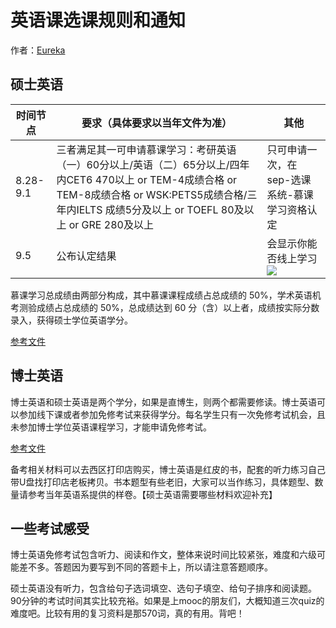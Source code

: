 # 英语课选课规则和通知
作者：[Eureka](https://github.com/Eureka-Maggie)
## 硕士英语
|时间节点|要求（具体要求以当年文件为准）|其他|
|--|--|--|
|8.28-9.1|三者满足其一可申请慕课学习：考研英语（一）60分以上/英语（二）65分以上/四年内CET6 470以上 or TEM-4成绩合格 or TEM-8成绩合格 or WSK:PETS5成绩合格/三年内IELTS 成绩5分及以上 or TOEFL 80及以上 or GRE 280及以上|只可申请一次，在sep-选课系统-慕课学习资格认定|
|9.5|公布认定结果|会显示你能否线上学习![](https://files.mdnice.com/user/52415/80fb8da1-7d22-445a-b18c-ae4221787b89.png)|

慕课学习总成绩由两部分构成，其中慕课课程成绩占总成绩的 50%，学术英语机考测验成绩占总成绩的 50%，总成绩达到 60 分（含）以上者，成绩按实际分数录入，获得硕士学位英语学分。

[参考文件](files/关于开展硕士学位英语慕课学习资格认定工作的通知-2023.pdf)

## 博士英语
博士英语和硕士英语是两个学分，如果是直博生，则两个都需要修读。博士英语可以参加线下课或者参加免修考试来获得学分。每名学生只有一次免修考试机会，且未参加博士学位英语课程学习，才能申请免修考试。

[参考文件](files/附件1.2023-2024学年集中教学学生考试报名要求.docx)

备考相关材料可以去西区打印店购买，博士英语是红皮的书，配套的听力练习自己带U盘找打印店老板拷贝。书本题型有些老旧，大家可以当作练习，具体题型、数量请参考当年英语系提供的样卷。【硕士英语需要哪些材料欢迎补充】

## 一些考试感受
博士英语免修考试包含听力、阅读和作文，整体来说时间比较紧张，难度和六级可能差不多。答题因为要写到不同的答题卡上，所以请注意答题顺序。

硕士英语没有听力，包含给句子选词填空、选句子填空、给句子排序和阅读题。90分钟的考试时间其实比较充裕。如果是上mooc的朋友们，大概知道三次quiz的难度吧。比较有用的复习资料是那570词，真的有用。背吧！
